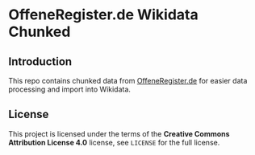 # OffeneRegister.de Wikidata Chunked

## Introduction

This repo contains chunked data from [OffeneRegister.de](https://offeneregister.de) for easier data processing and import into Wikidata.

## License

This project is licensed under the terms of the **Creative Commons Attribution License 4.0** license, see `LICENSE` for the full license.